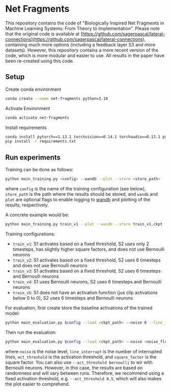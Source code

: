 # Net Fragments

This repository contains the code of "Biologically Inspired Net Fragments in Machine Learning Systems: From Theory to Implementation".
Please note that the original code is available at [https://github.com/sagerpascal/lateral-connections](https://github.com/sagerpascal/lateral-connections), containing much more options (including a feedback layer S3 and more datasets).
However, this repository contains a more recent version of the code, which is more modular and easier to use.
All results in the paper have been re-created using this code.


## Setup
Create conda environment

```bash
conda create --name net-fragments python=3.10
```

Activate Environment

```bash
conda activate net-fragments
```

Install requirements

```bash
conda install pytorch==1.13.1 torchvision==0.14.1 torchaudio==0.13.1 pytorch-cuda=11.7 -c pytorch -c nvidia
pip install -r requirements.txt
```

## Run experiments

Training can be done as follows:

```bash
python main_training.py <config> --wandb --plot --store <store_path>
```

where `config` is the name of the training configuration (see below), `store_path` is the path where the results should be stored, and `wandb` and `plot` are optional flags to enable logging to [wandb](https://wandb.ai/) and plotting of the results, respectively.

A concrete example would be:

```bash
python main_training.py train_v1 --plot --wandb --store train_v1.ckpt 
````


Training configurations:
- `train_v1`: S1 activates based on a fixed threshold, S2 uses only 2 timesteps, has slightly higher square factors, and does not use Bernoulli neurons
- `train_v2`: S1 activates based on a fixed threshold, S2 uses 6 timesteps and does not use Bernoulli neurons
- `train_v3`: S1 activates based on a fixed threshold, S2 uses 6 timesteps and Bernoulli neurons
- `train_v4`: S1 uses Bernoulli neurons, S2 uses 6 timesteps and Bernoulli neurons
- `train_v5`: S1 does not have an activation function (jus clip activations below 0 to 0), S2 uses 6 timesteps and Bernoulli neurons


For evaluation, first create store the baseline activations of the trained model:


```bash
python main_evaluation.py $config --load <ckpt_path> --noise 0 --line_interrupt 0 --store_baseline_activations_path <baseline_path>

```

Then run the evaluation:

```bash
python main_evaluation.py $config --load <ckpt_path> --noise <noise_float> --line_interrupt <interrupt_int> --load_baseline_activations_path <baseline_path> --act_threshold <act_threshold> --square_factor <square_factor> --wandb
```

where `noise` is the noise level, `line_interrupt` is the number of interrupted lines, `act_threshold` is the activation threshold, and `square_factor` is the square factor.
You can also use `--act_threshold bernoulli` to wir with Bernoulli neurons. However, in this case, the results are based
on randomness and will vary between runs. Therefore, we recommend using a fixed activation threshold, e.g. `--act_threshold 0.5`, which will also makes the plot easier to comprehend.